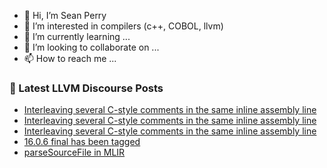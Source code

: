 - 👋 Hi, I’m Sean Perry
- 👀 I’m interested in compilers (c++, COBOL, llvm)
- 🌱 I’m currently learning ...
- 💞️ I’m looking to collaborate on ...
- 📫 How to reach me ...

<!---
s66perry/s66perry is a ✨ special ✨ repository because its `README.md` (this file) appears on your GitHub profile.
You can click the Preview link to take a look at your changes.
--->
### 📕 Latest LLVM Discourse Posts

<!-- DISCOURSE-LLVM:START -->
- [Interleaving several C-style comments in the same inline assembly line](https://discourse.llvm.org/t/interleaving-several-c-style-comments-in-the-same-inline-assembly-line/71353#post_4)
- [Interleaving several C-style comments in the same inline assembly line](https://discourse.llvm.org/t/interleaving-several-c-style-comments-in-the-same-inline-assembly-line/71353#post_3)
- [Interleaving several C-style comments in the same inline assembly line](https://discourse.llvm.org/t/interleaving-several-c-style-comments-in-the-same-inline-assembly-line/71353#post_2)
- [16.0.6 final has been tagged](https://discourse.llvm.org/t/16-0-6-final-has-been-tagged/71342#post_2)
- [parseSourceFile in MLIR](https://discourse.llvm.org/t/parsesourcefile-in-mlir/71348#post_2)
<!-- DISCOURSE-LLVM:END -->

